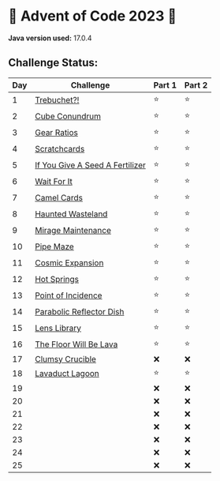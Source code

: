 # 🎄 Advent of Code 2023 🎅

**Java version used:** 17.0.4

## Challenge Status:

| Day | Challenge                                                              | Part 1 | Part 2 |
|-----|------------------------------------------------------------------------|--------|--------|
| 1   | [Trebuchet?!](https://adventofcode.com/2023/day/1)                     | ⭐      | ⭐      |
| 2   | [Cube Conundrum](https://adventofcode.com/2023/day/2)                  | ⭐      | ⭐      |
| 3   | [Gear Ratios](https://adventofcode.com/2023/day/3)                     | ⭐      | ⭐      |
| 4   | [Scratchcards](https://adventofcode.com/2023/day/4)                    | ⭐      | ⭐      |
| 5   | [If You Give A Seed A Fertilizer](https://adventofcode.com/2023/day/5) | ⭐      | ⭐      |
| 6   | [Wait For It](https://adventofcode.com/2023/day/6)                     | ⭐      | ⭐      |
| 7   | [Camel Cards](https://adventofcode.com/2023/day/7)                     | ⭐      | ⭐      |
| 8   | [Haunted Wasteland](https://adventofcode.com/2023/day/8)               | ⭐      | ⭐      |
| 9   | [Mirage Maintenance](https://adventofcode.com/2023/day/9)              | ⭐      | ⭐      |
| 10  | [Pipe Maze](https://adventofcode.com/2023/day/10)                      | ⭐      | ⭐      |
| 11  | [Cosmic Expansion](https://adventofcode.com/2023/day/11)               | ⭐      | ⭐      |
| 12  | [Hot Springs](https://adventofcode.com/2023/day/12)                    | ⭐      | ⭐      |
| 13  | [Point of Incidence](https://adventofcode.com/2023/day/13)             | ⭐      | ⭐      |
| 14  | [Parabolic Reflector Dish](https://adventofcode.com/2023/day/14)       | ⭐      | ⭐      |
| 15  | [Lens Library](https://adventofcode.com/2023/day/15)                   | ⭐      | ⭐      |
| 16  | [The Floor Will Be Lava](https://adventofcode.com/2023/day/16)         | ⭐      | ⭐      |
| 17  | [Clumsy Crucible](https://adventofcode.com/2023/day/17)                | ❌      | ❌      |
| 18  | [Lavaduct Lagoon](https://adventofcode.com/2023/day/18)                | ⭐      | ⭐      |
| 19  |                                                                        | ❌      | ❌      |
| 20  |                                                                        | ❌      | ❌      |
| 21  |                                                                        | ❌      | ❌      |
| 22  |                                                                        | ❌      | ❌      |
| 23  |                                                                        | ❌      | ❌      |
| 24  |                                                                        | ❌      | ❌      |
| 25  |                                                                        | ❌      | ❌      |
